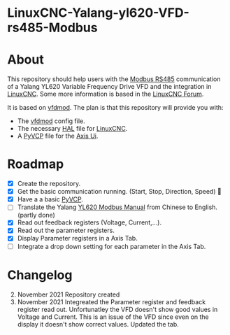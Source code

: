 # LinuxCNC-Yalang-yl620-VFD-rs485-Modbus
# About
This repository should help users with the [Modbus RS485](https://en.wikipedia.org/wiki/RS-485) communication of a Yalang YL620 Variable Frequency Drive VFD and the integration in [LinuxCNC](http://linuxcnc.org/). Some more information is based in the [LinuxCNC Forum](https://forum.linuxcnc.org/24-hal-components/39128-yalang-yl620-vfd-rs485-modbus-communicaiton?start=0).

It is based on [vfdmod](https://github.com/aekhv/vfdmod).
The plan is that this repository will provide you with:
-   The [vfdmod](https://github.com/aekhv/vfdmod) config file.
-   The necessary [HAL](http://linuxcnc.org/docs/2.8/html/hal/intro.html) file for [LinuxCNC](http://linuxcnc.org/).
-   A [PyVCP](http://linuxcnc.org/docs/2.8/html/gui/pyvcp.html) file for the [Axis Ui](http://linuxcnc.org/docs/2.8/html/gui/axis.html). 


# Roadmap
- [X] Create the repository.
- [X] Get the basic communication running. (Start, Stop, Direction, Speed) :tada:
- [X] Have a a basic [PyVCP](http://linuxcnc.org/docs/2.8/html/gui/pyvcp.html). 
- [ ] Translate the Yalang [YL620 Modbus Manual](Modbus.docx) from Chinese to English. (partly done)
- [X] Read out feedback registers (Voltage, Current,...).
- [X] Read out the parameter registers.
- [X] Display Parameter registers in a Axis Tab.
- [ ] Integrate a drop down setting for each parameter in the Axis Tab.

# Changelog
02. November 2021 Repository created
04. November 2021 Integreated the Parameter register and feedback register read out. Unfortunatley the VFD doesn't show good values in Voltage and Current. This is an issue of the VFD since even on the display it doesn't show correct values. Updated the tab. 
